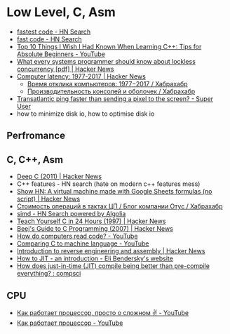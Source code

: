 # Low Level, C, Asm
- [fastest code - HN Search](https://hn.algolia.com/?query=fastest%20code&sort=byPopularity&prefix&page=0&dateRange=all&type=story)
- [fast code - HN Search](https://hn.algolia.com/?query=fast%20code&sort=byPopularity&prefix&page=0&dateRange=all&type=story)
- [Top 10 Things I Wish I Had Known When Learning C++: Tips for Absolute Beginners - YouTube](https://www.youtube.com/watch?v=Vy3DvF8nibA)
- [What every systems programmer should know about lockless concurrency [pdf] | Hacker News](https://news.ycombinator.com/item?id=15607869)
- [Computer latency: 1977-2017 | Hacker News](https://news.ycombinator.com/item?id=16001407)
    - [Время отклика компьютеров: 1977−2017 / Хабрахабр](https://habrahabr.ru/post/345584/)
    - [Производительность консолей и оболочек / Хабрахабр](https://habrahabr.ru/post/346054/)
- [Transatlantic ping faster than sending a pixel to the screen? - Super User](https://superuser.com/questions/419070/transatlantic-ping-faster-than-sending-a-pixel-to-the-screen/419167#419167)
- how to minimize disk io, how to optimise disk io

## Perfromance
## C, C++, Asm
- [Deep C (2011) | Hacker News](https://news.ycombinator.com/item?id=15526929)
- C++ features - HN search (hate on modern c++ features mess)
- [Show HN: A virtual machine made with Google Sheets formulas (no script) | Hacker News](https://news.ycombinator.com/item?id=14703098)
- [Стоимость операций в тактах ЦП / Блог компании Отус / Хабрахабр](https://habrahabr.ru/company/otus/blog/343566/)
- [simd - HN Search powered by Algolia](https://hn.algolia.com/?query=simd&sort=byPopularity&prefix&page=0&dateRange=all&type=story)
- [Teach Yourself C in 24 Hours (1997) | Hacker News](https://news.ycombinator.com/item?id=15624521)
- [Beej's Guide to C Programming (2007) | Hacker News](https://news.ycombinator.com/item?id=15198093)
- [How do computers read code? - YouTube](https://www.youtube.com/watch?v=QXjU9qTsYCc)
- [Comparing C to machine language - YouTube](https://www.youtube.com/watch?v=yOyaJXpAYZQ)
- [Introduction to reverse engineering and assembly | Hacker News](https://news.ycombinator.com/item?id=16104958)
- [How to JIT - an introduction - Eli Bendersky's website](https://eli.thegreenplace.net/2013/11/05/how-to-jit-an-introduction)
- [How does just-in-time (JIT) compile being better than pre-compile everything? : compsci](https://www.reddit.com/r/compsci/comments/4lb2ts/how_does_justintime_jit_compile_being_better_than/)


## CPU
- [Как работает процессор, просто о сложном ✌ - YouTube](https://www.youtube.com/watch?v=gcAvhi9sOvA)
- [Как работает процессор - YouTube](https://www.youtube.com/watch?v=kIrKeKiJt90)
